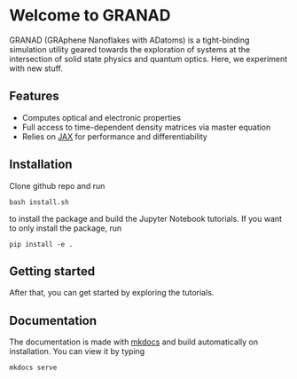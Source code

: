# Welcome to GRANAD

GRANAD (GRAphene Nanoflakes with ADatoms) is a tight-binding simulation utility geared towards the exploration of systems at the intersection of solid state physics and quantum optics. Here, we experiment with new stuff.

## Features

- Computes optical and electronic properties 
- Full access to time-dependent density matrices via master equation
- Relies on [JAX](https://jax.readthedocs.io/en/latest/) for performance and differentiability

## Installation

Clone github repo and run

```
bash install.sh
```

to install the package and build the Jupyter Notebook tutorials. If you want to only install the package, run

```
pip install -e .
```

## Getting started

After that, you can get started by exploring the tutorials.


## Documentation
The documentation is made with [mkdocs](https://www.mkdocs.org/) and build automatically on installation. You can view it by typing

```
mkdocs serve
```


